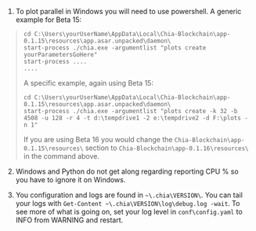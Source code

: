 1. To plot parallel in Windows you will need to use powershell. A generic example for Beta 15:
> ```
> cd C:\Users\yourUserName\AppData\Local\Chia-Blockchain\app-0.1.15\resources\app.asar.unpacked\daemon\
> start-process ./chia.exe -argumentlist "plots create yourParametersGoHere"
> start-process ....
> ....
> ```
>
> A specific example, again using Beta 15:
> ```
> cd C:\Users\yourUserName\AppData\Local\Chia-Blockchain\app-0.1.15\resources\app.asar.unpacked\daemon\
> start-process ./chia.exe -argumentlist "plots create -k 32 -b 4508 -u 128 -r 4 -t d:\tempdrive1 -2 e:\tempdrive2 -d F:\plots -n 1"
> ```
> If you are using Beta 16 you would change the `Chia-Blockchain\app-0.1.15\resources\` section to `Chia-Blockchain\app-0.1.16\resources\` in the command above.

2. Windows and Python do not get along regarding reporting CPU % so you have to ignore it on Windows.

3. You configuration and logs are found in `~\.chia\VERSION\`. You can tail your logs with `Get-Content ~\.chia\VERSION\log\debug.log -wait`. To see more of what is going on, set your log level in `conf\config.yaml` to INFO from WARNING and restart.